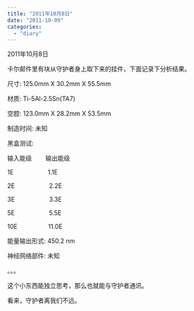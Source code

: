 ```yaml
---
title: "2011年10月8日"
date: "2011-10-09"
categories: 
  - "diary"
---
```


2011年10月8日

卡尔邮件里有块从守护者身上取下来的挂件，下面记录下分析结果。

尺寸: 125.0mm X 30.2mm X 55.5mm

材质: Ti-5Al-2.5Sn(TA7)

空腔: 123.0mm X 28.2mm X 53.5mm

制造时间: 未知

黑盒测试:

输入能级        输出能级

1E                    1.1E

2E                    2.2E

3E                    3.3E

5E                    5.5E

10E                  11.0E

能量输出形式: 450.2 nm

神经网络部件: 未知

。。。

这个小东西能独立思考，那么也就能与守护者通讯。

看来，守护者离我们不远。
